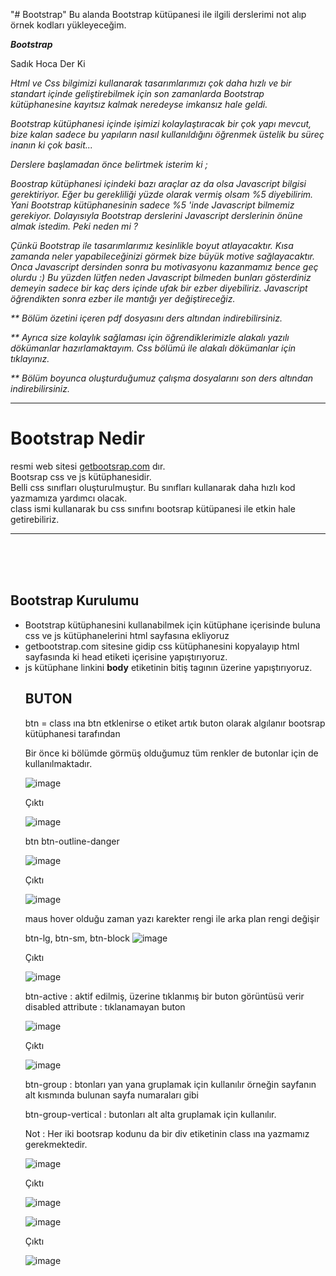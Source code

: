 "# Bootstrap" 
Bu alanda Bootstrap kütüpanesi ile ilgili derslerimi not alıp örnek kodları yükleyeceğim. 

*****Bootstrap*****

Sadık Hoca Der Ki 

<i> Html ve Css bilgimizi kullanarak tasarımlarımızı çok daha hızlı ve bir standart içinde geliştirebilmek için son zamanlarda Bootstrap kütüphanesine kayıtsız kalmak neredeyse imkansız hale geldi.

Bootstrap kütüphanesi içinde işimizi kolaylaştıracak bir çok yapı mevcut, bize kalan sadece bu yapıların nasıl kullanıldığını öğrenmek üstelik bu süreç inanın ki çok basit...

Derslere başlamadan önce belirtmek isterim ki ;

Boostrap kütüphanesi içindeki bazı araçlar az da olsa Javascript bilgisi gerektiriyor. Eğer bu gerekliliği yüzde olarak vermiş olsam %5 diyebilirim. Yani Bootstrap kütüphanesinin sadece %5 'inde Javascript bilmemiz gerekiyor. Dolayısıyla Bootstrap derslerini Javascript derslerinin önüne almak istedim. Peki neden mi ?

Çünkü Bootstrap ile tasarımlarımız kesinlikle boyut atlayacaktır. Kısa zamanda neler yapabileceğinizi görmek bize büyük motive sağlayacaktır. Onca Javascript dersinden sonra bu motivasyonu kazanmamız bence geç olurdu :) Bu yüzden lütfen neden Javascript bilmeden bunları gösterdiniz demeyin sadece bir kaç ders içinde ufak bir ezber diyebiliriz. Javascript öğrendikten sonra ezber ile mantığı yer değiştireceğiz.

** Bölüm özetini içeren pdf dosyasını ders altından indirebilirsiniz.

** Ayrıca size kolaylık sağlaması için öğrendiklerimizle alakalı yazılı dökümanlar hazırlamaktayım. Css bölümü ile alakalı dökümanlar için tıklayınız.

** Bölüm boyunca oluşturduğumuz çalışma dosyalarını son ders altından indirebilirsiniz. </i>

<hr>

<h1> Bootstrap Nedir </h1>

<p> resmi web sitesi <a href="https://getbootstrap.com/" target="_blank">getbootsrap.com</a> dır.<br>
  Bootsrap css ve js kütüphanesidir. <br>
  Belli css sınıfları oluşturulmuştur. Bu sınıfları kullanarak daha hızlı kod yazmamıza yardımcı olacak.<br>
  class ismi kullanarak bu css sınıfını bootsrap kütüpanesi ile etkin hale getirebiliriz.<br></p>
  
  <hr>
  <br><br><br>
  
  <h2> Bootstrap Kurulumu </h2>
  <ul>
    <li>Bootstrap kütüphanesini kullanabilmek için kütüphane içerisinde buluna css ve js kütüphanelerini html sayfasına ekliyoruz </li>
  <li> getbootstrap.com sitesine gidip css kütüphanesini kopyalayıp html sayfasında ki head etiketi içerisine yapıştırıyoruz. </li>
  <li> js kütüphane linkini <strong>body</strong> etiketinin bitiş tagının üzerine yapıştırıyoruz.</li>
  
  <h2> BUTON </h2>  
  
  btn = class ına btn etklenirse o etiket artık buton olarak algılanır bootsrap kütüphanesi tarafından 
  
  Bir önce ki bölümde görmüş olduğumuz tüm renkler de butonlar için de kullanılmaktadır. 
  
  ![image](https://user-images.githubusercontent.com/86782430/153960769-42237ea3-dd5e-44a1-a71c-87ccbc183647.png)
  
  Çıktı 
  
  ![image](https://user-images.githubusercontent.com/86782430/153960845-c177b586-7b90-4f6c-bd24-c6e6ad0eee3f.png)

  btn btn-outline-danger 
  
  ![image](https://user-images.githubusercontent.com/86782430/153961073-4e2716c7-d1a6-41c4-b898-340aeb559730.png)

  Çıktı 
  
  ![image](https://user-images.githubusercontent.com/86782430/153961207-e69b8d2f-5143-4363-87a8-e13f5ce54e1d.png)
  
  maus hover olduğu zaman yazı karekter rengi ile arka plan rengi değişir 
  
  btn-lg, btn-sm, btn-block 
  ![image](https://user-images.githubusercontent.com/86782430/153961489-e31305fa-e23b-478d-bbef-03c1fc96a0c3.png)
  
  Çıktı 
  
  ![image](https://user-images.githubusercontent.com/86782430/153961410-c6660df7-f47e-4178-ac6f-e52ba00e7031.png) 
  
  btn-active : aktif edilmiş, üzerine tıklanmış bir buton görüntüsü verir 
  disabled attribute : tıklanamayan buton
  
  ![image](https://user-images.githubusercontent.com/86782430/153961727-d0945a87-55e1-4e21-b696-361b31f7441c.png)

  Çıktı 
  
  ![image](https://user-images.githubusercontent.com/86782430/153961804-519eb8db-2b7c-4811-a869-3247df4747b7.png) 
  
  btn-group : btonları yan yana gruplamak için kullanılır örneğin sayfanın alt kısmında bulunan sayfa numaraları gibi 
  
  btn-group-vertical : butonları alt alta gruplamak için kullanılır. 
  
  Not : Her iki bootsrap kodunu da bir div etiketinin class ına yazmamız gerekmektedir.
  
  ![image](https://user-images.githubusercontent.com/86782430/153962421-61207f7d-c204-4e49-9586-526f389bdfad.png)
  
  Çıktı 
  
  ![image](https://user-images.githubusercontent.com/86782430/153962305-c8387153-61d7-40f5-99b3-1ebd29a02f7d.png)

  ![image](https://user-images.githubusercontent.com/86782430/153962506-8327a3d3-c455-4900-8474-7bde78159d21.png)

  Çıktı 
  
  ![image](https://user-images.githubusercontent.com/86782430/153962338-da95a64b-96e8-4d04-b588-c3fd6d9b8b91.png)
  
  <p></p>

